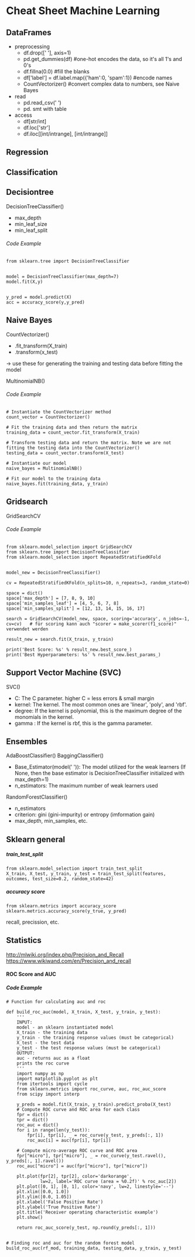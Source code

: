 # Cheat  Sheet Machine Learning
## DataFrames
- preprocessing
   - df.drop([' '], axis=1)
   - pd.get_dummies(df) #one-hot encodes the data, so it's all 1's and 0's
   - df.fillna(0.0) #fill the blanks
   - df['label'] = df.label.map({'ham':0, 'spam':1}) #encode names
   - CountVectorizer() #convert complex data to numbers, see Naive Bayes
- read
   - pd.read_csv(' ')
   - pd. smt with table
- access
   - df[str/int]
   - df.loc['str']
   - df.iloc[[int/intrange], [int/intrange]]
## Regression


 
 ## Classification
 
 
 ## Decisiontree
 DecisionTreeClassifier()
   - max_depth
   - min_leaf_size
   - min_leaf_split
 
 
 
###### Code Example

```
from sklearn.tree import DecisionTreeClassifier


model = DecisionTreeClassifier(max_depth=7)
model.fit(X,y)


y_pred = model.predict(X)
acc = accuracy_score(y,y_pred)
```
## Naive Bayes
CountVectorizer()
   - .fit_transform(X_train)
   - .transform(x_test)
   
   -> use these for generating the training and testing data before fitting the model

MultinomialNB()
###### Code Example
```
# Instantiate the CountVectorizer method
count_vector = CountVectorizer()

# Fit the training data and then return the matrix
training_data = count_vector.fit_transform(X_train)

# Transform testing data and return the matrix. Note we are not fitting the testing data into the CountVectorizer()
testing_data = count_vector.transform(X_test)

# Instantiate our model
naive_bayes = MultinomialNB()

# Fit our model to the training data
naive_bayes.fit(training_data, y_train)
```

## Gridsearch
GridSearchCV
###### Code Example
```
from sklearn.model_selection import GridSearchCV
from sklearn.tree import DecisionTreeClassifier
from sklearn.model_selection import RepeatedStratifiedKFold


model_new = DecisionTreeClassifier()

cv = RepeatedStratifiedKFold(n_splits=10, n_repeats=3, random_state=0)

space = dict()
space['max_depth'] = [7, 8, 9, 10]
space['min_samples_leaf'] = [4, 5, 6, 7, 8]
space['min_samples_split'] = [12, 13, 14, 15, 16, 17]

search = GridSearchCV(model_new, space, scoring='accuracy', n_jobs=-1, cv=cv)   # für scoring kann auch "scorer = make_scorer(f1_score)" verwendet werden

result_new = search.fit(X_train, y_train)

print('Best Score: %s' % result_new.best_score_)
print('Best Hyperparameters: %s' % result_new.best_params_)
```

## Support Vector Machine (SVC)
SVC()
   - C: The C parameter. higher C = less errors & small margin
   - kernel: The kernel. The most common ones are 'linear', 'poly', and 'rbf'.
   - degree: If the kernel is polynomial, this is the maximum degree of the monomials in the kernel.
   - gamma : If the kernel is rbf, this is the gamma parameter.

## Ensembles
AdaBoostClassifier()
BaggingClassifier()
   - Base_Estimator(model(' ')): The model utilized for the weak learners (If None, then the base estimator is DecisionTreeClassifier initialized with max_depth=1)
   - n_estimators: The maximum number of weak learners used

RandomForestClassifier()
   - n_estimators
   - criterion: gini (gini-impurity) or entropy (imformation gain)
   - max_depth, min_samples, etc.


## Sklearn general

##### train_test_split
```
from sklearn.model_selection import train_test_split
X_train, X_test, y_train, y_test = train_test_split(features, outcomes, test_size=0.2, random_state=42)
```
##### accuracy score

```
from sklearn.metrics import accuracy_score
sklearn.metrics.accuracy_score(y_true, y_pred)
```
recall, precission, etc.

## Statistics
http://mlwiki.org/index.php/Precision_and_Recall
https://www.wikiwand.com/en/Precision_and_recall

#### ROC Score and AUC
##### Code Example
```
# Function for calculating auc and roc

def build_roc_auc(model, X_train, X_test, y_train, y_test):
    '''
    INPUT:
    model - an sklearn instantiated model
    X_train - the training data
    y_train - the training response values (must be categorical)
    X_test - the test data
    y_test - the test response values (must be categorical)
    OUTPUT:
    auc - returns auc as a float
    prints the roc curve
    '''
    import numpy as np
    import matplotlib.pyplot as plt
    from itertools import cycle
    from sklearn.metrics import roc_curve, auc, roc_auc_score
    from scipy import interp
    
    y_preds = model.fit(X_train, y_train).predict_proba(X_test)
    # Compute ROC curve and ROC area for each class
    fpr = dict()
    tpr = dict()
    roc_auc = dict()
    for i in range(len(y_test)):
        fpr[i], tpr[i], _ = roc_curve(y_test, y_preds[:, 1])
        roc_auc[i] = auc(fpr[i], tpr[i])

    # Compute micro-average ROC curve and ROC area
    fpr["micro"], tpr["micro"], _ = roc_curve(y_test.ravel(), y_preds[:, 1].ravel())
    roc_auc["micro"] = auc(fpr["micro"], tpr["micro"])
    
    plt.plot(fpr[2], tpr[2], color='darkorange',
             lw=2, label='ROC curve (area = %0.2f)' % roc_auc[2])
    plt.plot([0, 1], [0, 1], color='navy', lw=2, linestyle='--')
    plt.xlim([0.0, 1.0])
    plt.ylim([0.0, 1.05])
    plt.xlabel('False Positive Rate')
    plt.ylabel('True Positive Rate')
    plt.title('Receiver operating characteristic example')
    plt.show()
    
    return roc_auc_score(y_test, np.round(y_preds[:, 1]))
    
    
# Finding roc and auc for the random forest model    
build_roc_auc(rf_mod, training_data, testing_data, y_train, y_test) 
```

